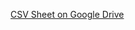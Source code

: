 [CSV Sheet on Google Drive](https://drive.google.com/file/d/15XcdEYqwLTXSMurBDr9HuXyV6uQaYBPw/view?)

